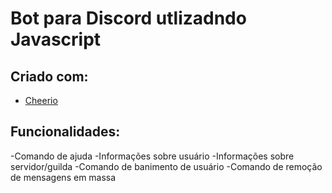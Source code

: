 # Bot para Discord utlizadndo Javascript

## Criado com:
  - [Cheerio](https://www.npmjs.com/package/cheerio)

## Funcionalidades: 
-Comando de ajuda
-Informações sobre usuário
-Informações sobre servidor/guilda
-Comando de banimento de usuário
-Comando de remoção de mensagens em massa
